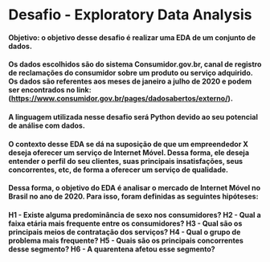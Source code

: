 # Desafio - Exploratory Data Analysis

#### Objetivo: o objetivo desse desafio é realizar uma EDA de um conjunto de dados. 

#### Os dados escolhidos são do sistema Consumidor.gov.br, canal de registro de reclamações do consumidor sobre um produto ou serviço adquirido. Os dados são referentes aos meses de janeiro a julho de 2020 e podem ser encontrados no link: (https://www.consumidor.gov.br/pages/dadosabertos/externo/).
#### A linguagem utilizada nesse desafio será Python devido ao seu potencial de análise com dados.
#### O contexto desse EDA se dá na suposição de que um empreendedor X deseja oferecer um serviço de Internet Móvel. Dessa forma, ele deseja entender o perfil do seu clientes, suas principais insatisfações, seus concorrentes, etc, de forma a oferecer um serviço de qualidade.

#### Dessa forma, o objetivo do EDA é analisar o mercado de Internet Móvel no Brasil no ano de 2020. Para isso, foram definidas as seguintes hipóteses:
#### H1 - Existe alguma predominância de sexo nos consumidores? H2 - Qual a faixa etária mais frequente entre os consumidores? H3 - Qual são os principais meios de contratação dos serviços? H4 - Qual o grupo de problema mais frequente? H5 - Quais são os principais concorrentes desse segmento?  H6 - A quarentena afetou esse segmento?
